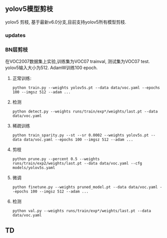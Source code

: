 ## yolov5模型剪枝

yolov5 剪枝, 基于最新v6.0分支,目前支持yolov5所有模型剪枝.

### updates

### BN层剪枝

在VOC2007数据集上实验,训练集为VOC07 trainval, 测试集为VOC07 test. yolov5输入大小为512. AdamW训练100 epoch.

1. 正常训练:

   ```
   python train.py --weights yolov5s.pt --data data/voc.yaml --epochs 100 --imgsz 512 --adam ...
   ```

2. 检测

   ```
   python detect.py --weights runs/train/exp*/weights/last.pt --data data/voc.yaml
   ```

3. 稀疏训练

   ```
   python train_sparity.py --st --sr 0.0002 --weights yolov5s.pt --data data/voc.yaml --epochs 100 --imgsz 512 --adam ...
   ```


4. 剪枝

   ```
   python prune.py --percent 0.5 --weights runs/train/exp2/weights/last.pt --data data/voc.yaml --cfg models/yolov5s.yaml
   ```

   

5. 微调

   ```
   python finetune.py --weights pruned_model.pt --data data/voc.yaml --epochs 100 --imgsz 512 --adam ...
   ```

6. 检测

   ```
   python val.py --weights runs/train/exp*/weights/last.pt --data data/voc.yaml
   ```


## TD

